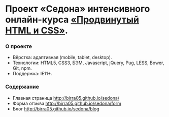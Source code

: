 # Проект «Седона» интенсивного онлайн-курса [«Продвинутый HTML и CSS»](https://htmlacademy.ru/intensive/adaptive).

### О проекте
* Вёрстка: адаптивная (mobile, tablet, desktop).
* Технологии: HTML5, CSS3, БЭМ, Javascript, jQuery, Pug, LESS, Bower, Git, npm.
* Поддержка:  IE11+.

### Содержание
* Главная страница http://birra05.github.io/sedona/
* Форма отзыва http://birra05.github.io/sedona/form
* Блог http://birra05.github.io/sedona/blog
